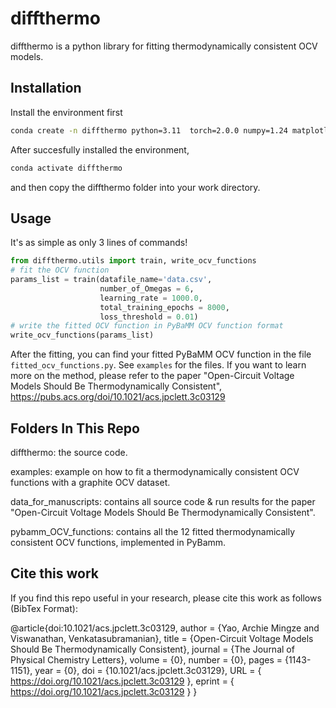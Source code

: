 # diffthermo
diffthermo is a python library for fitting thermodynamically consistent OCV models.


## Installation 
Install the environment first
```bash
conda create -n diffthermo python=3.11  torch=2.0.0 numpy=1.24 matplotlib pandas
```
After succesfully installed the environment, 
```bash
conda activate diffthermo 
```
and then copy the diffthermo folder into your work directory.

## Usage
It's as simple as only 3 lines of commands!
```python
from diffthermo.utils import train, write_ocv_functions
# fit the OCV function
params_list = train(datafile_name='data.csv', 
                    number_of_Omegas = 6, 
                    learning_rate = 1000.0, 
                    total_training_epochs = 8000,
                    loss_threshold = 0.01)
# write the fitted OCV function in PyBaMM OCV function format
write_ocv_functions(params_list)
```
After the fitting, you can find your fitted PyBaMM OCV function in the file `fitted_ocv_functions.py`.
See `examples` for the files. If you want to learn more on the method, please refer to the paper "Open-Circuit Voltage Models Should Be Thermodynamically Consistent", https://pubs.acs.org/doi/10.1021/acs.jpclett.3c03129


## Folders In This Repo
diffthermo: the source code. 

examples: example on how to fit a thermodynamically consistent OCV functions with a graphite OCV dataset.

data_for_manuscripts: contains all source code & run results for the paper "Open-Circuit Voltage Models Should Be Thermodynamically Consistent".

pybamm_OCV_functions: contains all the 12 fitted thermodynamically consistent OCV functions, implemented in PyBamm. 


## Cite this work
If you find this repo useful in your research, please cite this work as follows (BibTex Format):

@article{doi:10.1021/acs.jpclett.3c03129,
author = {Yao, Archie Mingze and Viswanathan, Venkatasubramanian},
title = {Open-Circuit Voltage Models Should Be Thermodynamically Consistent},
journal = {The Journal of Physical Chemistry Letters},
volume = {0},
number = {0},
pages = {1143-1151},
year = {0},
doi = {10.1021/acs.jpclett.3c03129},
URL = {     
        https://doi.org/10.1021/acs.jpclett.3c03129
},
eprint = { 
        https://doi.org/10.1021/acs.jpclett.3c03129
}
}




